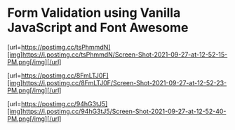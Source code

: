 # Form Validation using Vanilla JavaScript and Font Awesome

[url=https://postimg.cc/tsPhmmdN][img]https://i.postimg.cc/tsPhmmdN/Screen-Shot-2021-09-27-at-12-52-15-PM.png[/img][/url]

[url=https://postimg.cc/8FmLTJ0F][img]https://i.postimg.cc/8FmLTJ0F/Screen-Shot-2021-09-27-at-12-52-23-PM.png[/img][/url]

[url=https://postimg.cc/94hG3tJ5][img]https://i.postimg.cc/94hG3tJ5/Screen-Shot-2021-09-27-at-12-52-40-PM.png[/img][/url]
